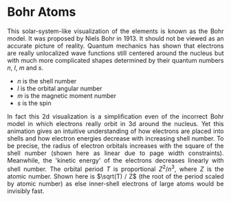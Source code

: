 # Bohr Atoms

This solar-system-like visualization of the elements is known as the Bohr model. It was proposed by Niels Bohr in 1913. It should not be viewed as an accurate picture of reality. Quantum mechanics has shown that electrons are really unlocalized wave functions still centered around the nucleus but with much more complicated shapes determined by their quantum numbers $n$, $l$, $m$ and $s$.

- $n$ is the shell number
- $l$ is the orbital angular number
- $m$ is the magnetic moment number
- $s$ is the spin

In fact this 2d visualization is a simplification even of the incorrect Bohr model in which electrons really orbit in 3d around the nucleus. Yet this animation gives an intuitive understanding of how electrons are placed into shells and how electron energies decrease with increasing shell number. To be precise, the radius of electron orbitals increases with the square of the shell number (shown here as linear due to page width constraints). Meanwhile, the 'kinetic energy' of the electrons decreases linearly with shell number. The orbital period $T$ is proportional $Z^2 / n^3$, where $Z$ is the atomic number. Shown here is $\sqrt(T) / Z$ (the root of the period scaled by atomic number) as else inner-shell electrons of large atoms would be invisibly fast.

<style>
  p {
    text-align: justify;
  }
</style>
